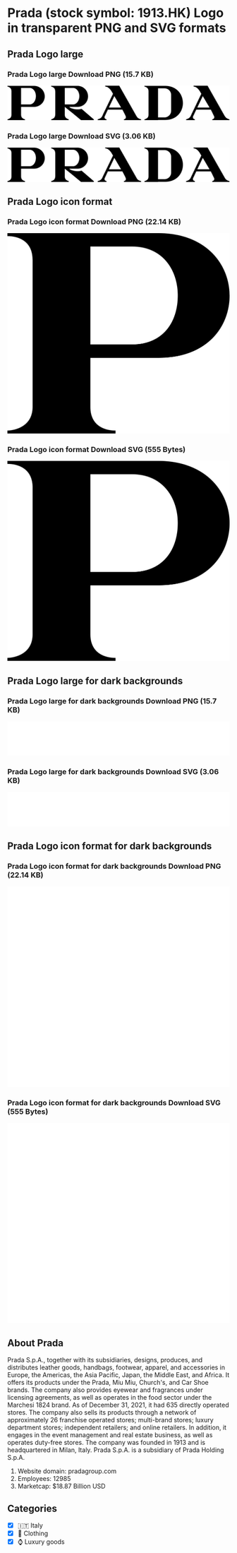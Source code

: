 # Prada (stock symbol: 1913.HK) Logo in transparent PNG and SVG formats

## Prada Logo large

### Prada Logo large Download PNG (15.7 KB)

![Prada Logo large Download PNG (15.7 KB)](/img/orig/1913.HK_BIG-9339e84e.png)

### Prada Logo large Download SVG (3.06 KB)

![Prada Logo large Download SVG (3.06 KB)](/img/orig/1913.HK_BIG-7daf6b58.svg)

## Prada Logo icon format

### Prada Logo icon format Download PNG (22.14 KB)

![Prada Logo icon format Download PNG (22.14 KB)](/img/orig/1913.HK-6494a40f.png)

### Prada Logo icon format Download SVG (555 Bytes)

![Prada Logo icon format Download SVG (555 Bytes)](/img/orig/1913.HK-943d5f00.svg)

## Prada Logo large for dark backgrounds

### Prada Logo large for dark backgrounds Download PNG (15.7 KB)

![Prada Logo large for dark backgrounds Download PNG (15.7 KB)](/img/orig/1913.HK_BIG.D-630fceae.png)

### Prada Logo large for dark backgrounds Download SVG (3.06 KB)

![Prada Logo large for dark backgrounds Download SVG (3.06 KB)](/img/orig/1913.HK_BIG.D-a5960d6b.svg)

## Prada Logo icon format for dark backgrounds

### Prada Logo icon format for dark backgrounds Download PNG (22.14 KB)

![Prada Logo icon format for dark backgrounds Download PNG (22.14 KB)](/img/orig/1913.HK.D-914578ce.png)

### Prada Logo icon format for dark backgrounds Download SVG (555 Bytes)

![Prada Logo icon format for dark backgrounds Download SVG (555 Bytes)](/img/orig/1913.HK.D-2721c9d5.svg)

## About Prada

Prada S.p.A., together with its subsidiaries, designs, produces, and distributes leather goods, handbags, footwear, apparel, and accessories in Europe, the Americas, the Asia Pacific, Japan, the Middle East, and Africa. It offers its products under the Prada, Miu Miu, Church's, and Car Shoe brands. The company also provides eyewear and fragrances under licensing agreements, as well as operates in the food sector under the Marchesi 1824 brand. As of December 31, 2021, it had 635 directly operated stores. The company also sells its products through a network of approximately 26 franchise operated stores; multi-brand stores; luxury department stores; independent retailers; and online retailers. In addition, it engages in the event management and real estate business, as well as operates duty-free stores. The company was founded in 1913 and is headquartered in Milan, Italy. Prada S.p.A. is a subsidiary of Prada Holding S.p.A.

1. Website domain: pradagroup.com
2. Employees: 12985
3. Marketcap: $18.87 Billion USD


## Categories
- [x] 🇮🇹 Italy
- [x] 👚 Clothing
- [x] ⌚ Luxury goods
